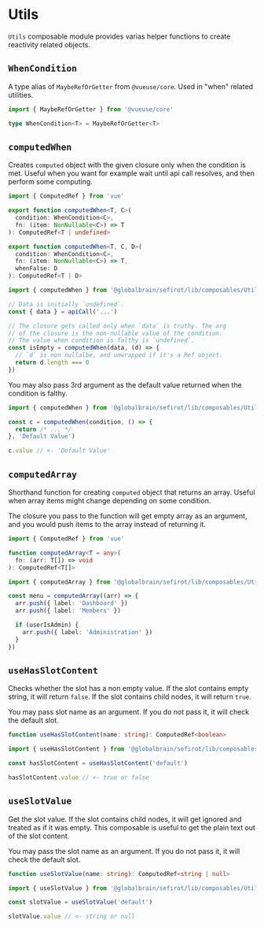 # Utils

`Utils` composable module provides varias helper functions to create reactivity related objects.

## `WhenCondition`

A type alias of `MaybeRefOrGetter` from `@vueuse/core`. Used in "when" related utilities.

```ts
import { MaybeRefOrGetter } from '@vueuse/core'

type WhenCondition<T> = MaybeRefOrGetter<T>
```

## `computedWhen`

Creates `computed` object with the given closure only when the condition is met. Useful when you want for example wait until api call resolves, and then perform some computing.

```ts
import { ComputedRef } from 'vue'

export function computedWhen<T, C>(
  condition: WhenCondition<C>,
  fn: (item: NonNullable<C>) => T
): ComputedRef<T | undefined>

export function computedWhen<T, C, D>(
  condition: WhenCondition<C>,
  fn: (item: NonNullable<C>) => T,
  whenFalse: D
): ComputedRef<T | D>
```

```ts
import { computedWhen } from '@globalbrain/sefirot/lib/composables/Utils'

// Data is initially `undefined`.
const { data } = apiCall('...')

// The closure gets called only when `data` is truthy. The arg
// of the closure is the non-nullable value of the condition.
// The value when condition is falthy is `undefined`.
const isEmpty = computedWhen(data, (d) => {
  // `d` is non nullalbe, and unwrapped if it's a Ref object.
  return d.length === 0
})
```

You may also pass 3rd argument as the default value returned when the condition is falthy.

```ts
import { computedWhen } from '@globalbrain/sefirot/lib/composables/Utils'

const c = computedWhen(condition, () => {
  return /* ... */
}, 'Default Value')

c.value // <- 'Default Value'
```

## `computedArray`

Shorthand function for creating `computed` object that returns an array. Useful when array items might change depending on some condition.

The closure you pass to the function will get empty array as an argument, and you would push items to the array instead of returning it.

```ts
import { ComputedRef } from 'vue'

function computedArray<T = any>(
  fn: (arr: T[]) => void
): ComputedRef<T[]>
```

```ts
import { computedArray } from '@globalbrain/sefirot/lib/composables/Utils'

const menu = computedArray((arr) => {
  arr.push({ label: 'Dashboard' })
  arr.push({ label: 'Members' })

  if (userIsAdmin) {
    arr.push({ label: 'Administration' })
  }
})
```

## `useHasSlotContent`

Checks whether the slot has a non empty value. If the slot contains empty string, it will return `false`. If the slot contains child nodes, it will return `true`.

You may pass slot name as an argument. If you do not pass it, it will check the default slot.

```ts
function useHasSlotContent(name: string): ComputedRef<boolean>
```

```ts
import { useHasSlotContent } from '@globalbrain/sefirot/lib/composables/Utils'

const hasSlotContent = useHasSlotContent('default')

hasSlotContent.value // <- true or false
```

## `useSlotValue`

Get the slot value. If the slot contains child nodes, it will get ignored and treated as if it was empty. This composable is useful to get the plain text out of the slot content.

You may pass the slot name as an argument. If you do not pass it, it will check the default slot.

```ts
function useSlotValue(name: string): ComputedRef<string | null>
```

```ts
import { useSlotValue } from '@globalbrain/sefirot/lib/composables/Utils'

const slotValue = useSlotValue('default')

slotValue.value // <- string or null
```
